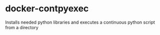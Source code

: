 # docker-contpyexec
Installs needed python libraries and executes a continuous python script from a directory
